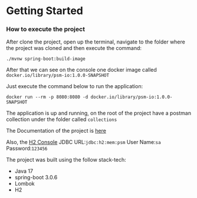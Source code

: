 # Getting Started

### How to execute the project
After clone the project, open up the terminal, navigate to the folder where the project was cloned 
and then execute the command:

`./mvnw spring-boot:build-image`

After that we can see on the console one docker image called `docker.io/library/psm-io:1.0.0-SNAPSHOT`

Just execute the command below to run the application:

`docker run --rm -p 8080:8080 -d docker.io/library/psm-io:1.0.0-SNAPSHOT`

The application is up and running, on the root of the project have a postman collection under the folder called 
`collections`

The Documentation of the project is [here](http://localhost:8080/swagger-ui/index.html#/)

Also, the [H2 Console](http://localhost:8080/h2-console/) JDBC URL:`jdbc:h2:mem:psm` User Name:`sa` Password:`123456`

The project was built using the follow stack-tech:
* Java 17
* spring-boot 3.0.6
* Lombok
* H2

